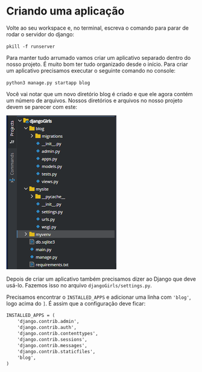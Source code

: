# Criando uma aplicação

Volte ao seu workspace e, no terminal, escreva o comando para parar de rodar o servidor do django:

`pkill -f runserver`

Para manter tudo arrumado vamos criar um aplicativo separado dentro do nosso projeto. É muito bom ter tudo organizado desde o início. Para criar um aplicativo precisamos executar o seguinte comando no console:

`python3 manage.py startapp blog`

Você vai notar que um novo diretório blog é criado e que ele agora contém um número de arquivos. Nossos diretórios e arquivos no nosso projeto devem se parecer com este:

![](../../.gitbook/assets/screenshot_5.png)

Depois de criar um aplicativo também precisamos dizer ao Django que deve usá-lo. Fazemos isso no arquivo `djangoGirls/settings.py`.

Precisamos encontrar o `INSTALLED_APPS` e adicionar uma linha com `'blog'`, logo acima do `]`. É assim que a configuração deve ficar:

```text
INSTALLED_APPS = (
    'django.contrib.admin',
    'django.contrib.auth',
    'django.contrib.contenttypes',
    'django.contrib.sessions',
    'django.contrib.messages',
    'django.contrib.staticfiles',
    'blog',
)
```

